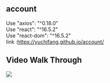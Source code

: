 ## account
Use "axios": "^0.18.0" </br>
Use "react": "^16.5.2" </br>
Use "react-dom": "^16.5.2" </br>
link :https://yuchifang.github.io/account/
## Video Walk Through
![](https://i.imgur.com/8AVKBbw.gif)
